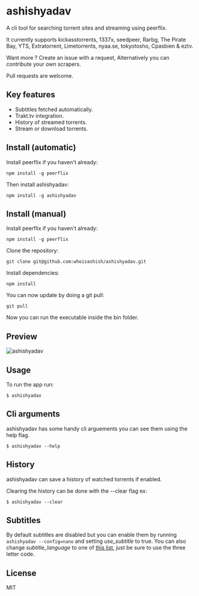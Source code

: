 # ashishyadav

A cli tool for searching torrent sites and streaming using peerflix.

It currently supports kickasstorrents, 1337x, seedpeer, Rarbg, The Pirate Bay, YTS, Extratorrent, Limetorrents, nyaa.se, tokyotosho, Cpasbien & eztv.

Want more ? Create an issue with a request, Alternatively you can contribute your own scrapers.

Pull requests are welcome.

## Key features

*  Subtitles fetched automatically.
*  Trakt.tv integration.
*  History of streamed torrents.
*  Stream or download torrents.

## Install (automatic)
Install peerflix if you haven't already:

```
npm install -g peerflix
```

Then install ashishyadav:

```
npm install -g ashishyadav
```

## Install (manual)
Install peerflix if you haven't already:

```
npm install -g peerflix
```

Clone the repository:

```
git clone git@github.com:whoisashish/ashishyadav.git
```

Install dependencies:

```
npm install
```

You can now update by doing a git pull:

```
git pull
```

Now you can run the executable inside the bin folder.

## Preview
![ashishyadav](https://i.imgur.com/rre0MtK.png)

## Usage
To run the app run:
```
$ ashishyadav
```

## Cli arguments

ashishyadav has some handy cli arguements you can see them using the help flag.
```
$ ashishyadav --help
```

## History
ashishyadav can save a history of watched torrents if enabled.

Clearing the history can be done with the --clear flag ex:
```
$ ashishyadav --clear
```

## Subtitles
By default subtitles are disabled but you can enable them by running `ashishyadav --config=nano` and setting *use_subtitle* to true. You can also change *subtitle_language* to one of [this list](https://github.com/divhide/node-subtitler/blob/master/langs.dump.txt), just be sure to use the three letter code.


## License

MIT
